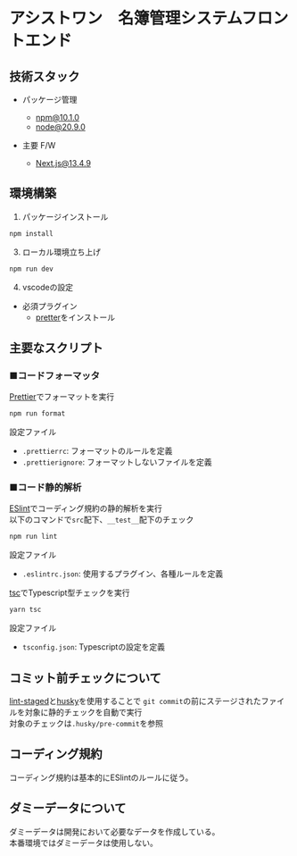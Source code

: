 # アシストワン　名簿管理システムフロントエンド

## 技術スタック

- パッケージ管理
  - npm@10.1.0
  - node@20.9.0
- 主要 F/W

  - Next.js@13.4.9

## 環境構築

1. パッケージインストール

```sh
npm install
```

3. ローカル環境立ち上げ

```bash
npm run dev
```

4. vscodeの設定

- 必須プラグイン
  - [pretter](https://marketplace.visualstudio.com/items?itemName=esbenp.prettier-vscode)をインストール

## 主要なスクリプト

### ■コードフォーマッタ

[Prettier](https://prettier.io/)でフォーマットを実行

```bash
npm run format
```

設定ファイル

- `.prettierrc`: フォーマットのルールを定義
- `.prettierignore`: フォーマットしないファイルを定義

### ■コード静的解析

[ESlint](https://eslint.org/)でコーディング規約の静的解析を実行  
以下のコマンドで`src`配下、`__test__`配下のチェック

```bash
npm run lint
```

設定ファイル

- `.eslintrc.json`: 使用するプラグイン、各種ルールを定義

[tsc](https://www.typescriptlang.org/docs/handbook/compiler-options.html#handbook-content)でTypescript型チェックを実行

```bash
yarn tsc
```

設定ファイル

- `tsconfig.json`: Typescriptの設定を定義

## コミット前チェックについて

[lint-staged](https://github.com/lint-staged/lint-staged)と[husky](https://github.com/typicode/husky)を使用することで `git commit`の前にステージされたファイルを対象に静的チェックを自動で実行  
対象のチェックは`.husky/pre-commit`を参照

## コーディング規約

コーディング規約は基本的にESlintのルールに従う。

## ダミーデータについて

ダミーデータは開発において必要なデータを作成している。  
本番環境ではダミーデータは使用しない。
